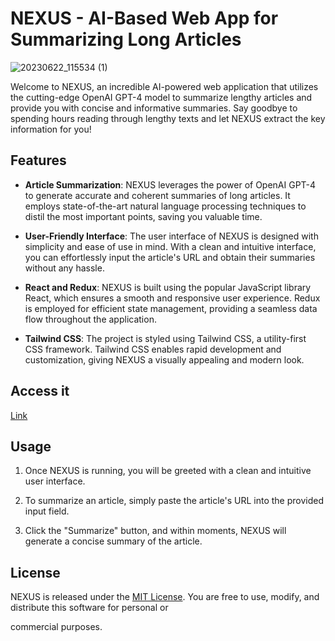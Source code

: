 # NEXUS - AI-Based Web App for Summarizing Long Articles

![20230622_115534 (1)](https://github.com/prabhat1001/nexus/assets/71027441/e0cf0498-acb6-44a8-9b65-faf3d5792c4a)

Welcome to NEXUS, an incredible AI-powered web application that utilizes the cutting-edge OpenAI GPT-4 model to summarize lengthy articles and provide you with concise and informative summaries. Say goodbye to spending hours reading through lengthy texts and let NEXUS extract the key information for you!

## Features

- **Article Summarization**: NEXUS leverages the power of OpenAI GPT-4 to generate accurate and coherent summaries of long articles. It employs state-of-the-art natural language processing techniques to distil the most important points, saving you valuable time.

- **User-Friendly Interface**: The user interface of NEXUS is designed with simplicity and ease of use in mind. With a clean and intuitive interface, you can effortlessly input the article's URL and obtain their summaries without any hassle.

- **React and Redux**: NEXUS is built using the popular JavaScript library React, which ensures a smooth and responsive user experience. Redux is employed for efficient state management, providing a seamless data flow throughout the application.

- **Tailwind CSS**: The project is styled using Tailwind CSS, a utility-first CSS framework. Tailwind CSS enables rapid development and customization, giving NEXUS a visually appealing and modern look.

## Access it
[Link]()

## Usage

1. Once NEXUS is running, you will be greeted with a clean and intuitive user interface.

2. To summarize an article, simply paste the article's URL into the provided input field.

3. Click the "Summarize" button, and within moments, NEXUS will generate a concise summary of the article.


## License

NEXUS is released under the [MIT License](https://opensource.org/licenses/MIT). You are free to use, modify, and distribute this software for personal or

 commercial purposes.


